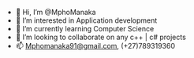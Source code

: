 - 👋 Hi, I’m @MphoManaka
- 👀 I’m interested in Application development
- 🌱 I’m currently learning Computer Science
- 💞️ I’m looking to collaborate on any c++ | c# projects
- 📫 Mphomanaka91@gmail.com, (+27)789319360

<!---
JonathanManaka/JonathanManaka is a ✨ special ✨ repository because its `README.md` (this file) appears on your GitHub profile.
You can click the Preview link to take a look at your changes.
--->
